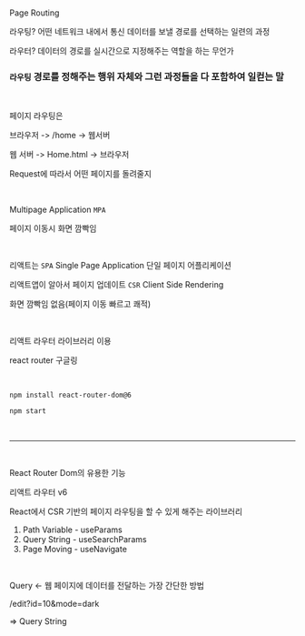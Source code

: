 <br />

Page Routing

라우팅? 어떤 네트워크 내에서 통신 데이터를 보낼 경로를 선택하는 일련의 과정

라우터? 데이터의 경로를 실시간으로 지정해주는 역할을 하는 무언가

### `라우팅` 경로를 정해주는 행위 자체와 그런 과정들을 다 포함하여 일컫는 말

<br />

페이지 라우팅은

브라우저 -> /home -> 웹서버

웹 서버 -> Home.html -> 브라우저

Request에 따라서 어떤 페이지를 돌려줄지

<br />

Multipage Application `MPA`

페이지 이동시 화면 깜빡임

<br />

리액트는 `SPA` Single Page Application 단일 페이지 어플리케이션

리액트앱이 알아서 페이지 업데이트 `CSR` Client Side Rendering

화면 깜빡임 없음(페이지 이동 빠르고 쾌적)

<br />

리액트 라우터 라이브러리 이용

react router 구글링

<br />

`npm install react-router-dom@6`

`npm start`

<br />

---

<br />

React Router Dom의 유용한 기능

리액트 라우터 v6

React에서 CSR 기반의 페이지 라우팅을 할 수 있게 해주는 라이브러리

1. Path Variable  - useParams
2. Query String - useSearchParams
3. Page Moving - useNavigate

<br />

Query <- 웹 페이지에 데이터를 전달하는 가장 간단한 방법

/edit?id=10&mode=dark

=> Query String

<br />